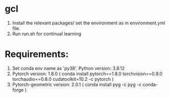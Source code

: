 # gcl
1. Install the relevant packages/ set the environment as in environment.yml file.
2. Run run.sh for continual learning


 # Requirements:
 1. Set conda env name as 'py38'.  Python version:  3.8.12
 2. Pytorch version:  1.8.0  ( conda install pytorch==1.8.0 torchvision==0.9.0 torchaudio==0.8.0 cudatoolkit=10.2 -c pytorch )
 3. Pytorch-geometric version: 2.0.1  ( conda install pyg -c pyg -c conda-forge )